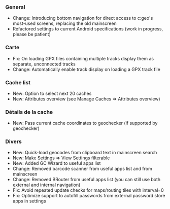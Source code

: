 ### General
- Change: Introducing bottom navigation for direct access to c:geo's most-used screens, replacing the old mainscreen
- Refactored settings to current Android specifications (work in progress, please be patient)

### Carte
- Fix: On loading GPX files containing multiple tracks display them as separate, unconnected tracks
- Change: Automatically enable track display on loading a GPX track file

### Cache list
- New: Option to select next 20 caches
- New: Attributes overview (see Manage Caches => Attributes overview)

### Détails de la cache
- New: Pass current cache coordinates to geochecker (if supported by geochecker)

### Divers
- New: Quick-load geocodes from clipboard text in mainscreen search
- New: Make Settings => View Settings filterable
- New: Added GC Wizard to useful apps list
- Change: Removed barcode scanner from useful apps list and from mainscreen
- Change: Removed BRouter from useful apps list (you can still use both external and internal navigation)
- Fix: Avoid repeated update checks for maps/routing tiles with interval=0
- Fix: Optimize support to autofill passwords from external password store apps in settings
